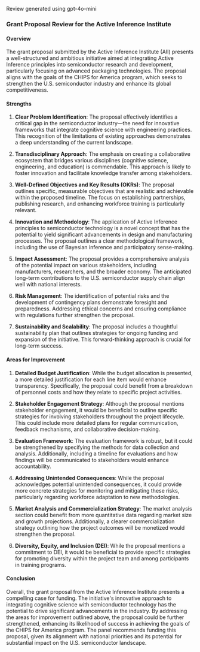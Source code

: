 Review generated using gpt-4o-mini

### Grant Proposal Review for the Active Inference Institute

#### Overview
The grant proposal submitted by the Active Inference Institute (AII) presents a well-structured and ambitious initiative aimed at integrating Active Inference principles into semiconductor research and development, particularly focusing on advanced packaging technologies. The proposal aligns with the goals of the CHIPS for America program, which seeks to strengthen the U.S. semiconductor industry and enhance its global competitiveness.

#### Strengths

1. **Clear Problem Identification**: The proposal effectively identifies a critical gap in the semiconductor industry—the need for innovative frameworks that integrate cognitive science with engineering practices. This recognition of the limitations of existing approaches demonstrates a deep understanding of the current landscape.

2. **Transdisciplinary Approach**: The emphasis on creating a collaborative ecosystem that bridges various disciplines (cognitive science, engineering, and education) is commendable. This approach is likely to foster innovation and facilitate knowledge transfer among stakeholders.

3. **Well-Defined Objectives and Key Results (OKRs)**: The proposal outlines specific, measurable objectives that are realistic and achievable within the proposed timeline. The focus on establishing partnerships, publishing research, and enhancing workforce training is particularly relevant.

4. **Innovation and Methodology**: The application of Active Inference principles to semiconductor technology is a novel concept that has the potential to yield significant advancements in design and manufacturing processes. The proposal outlines a clear methodological framework, including the use of Bayesian inference and participatory sense-making.

5. **Impact Assessment**: The proposal provides a comprehensive analysis of the potential impact on various stakeholders, including manufacturers, researchers, and the broader economy. The anticipated long-term contributions to the U.S. semiconductor supply chain align well with national interests.

6. **Risk Management**: The identification of potential risks and the development of contingency plans demonstrate foresight and preparedness. Addressing ethical concerns and ensuring compliance with regulations further strengthen the proposal.

7. **Sustainability and Scalability**: The proposal includes a thoughtful sustainability plan that outlines strategies for ongoing funding and expansion of the initiative. This forward-thinking approach is crucial for long-term success.

#### Areas for Improvement

1. **Detailed Budget Justification**: While the budget allocation is presented, a more detailed justification for each line item would enhance transparency. Specifically, the proposal could benefit from a breakdown of personnel costs and how they relate to specific project activities.

2. **Stakeholder Engagement Strategy**: Although the proposal mentions stakeholder engagement, it would be beneficial to outline specific strategies for involving stakeholders throughout the project lifecycle. This could include more detailed plans for regular communication, feedback mechanisms, and collaborative decision-making.

3. **Evaluation Framework**: The evaluation framework is robust, but it could be strengthened by specifying the methods for data collection and analysis. Additionally, including a timeline for evaluations and how findings will be communicated to stakeholders would enhance accountability.

4. **Addressing Unintended Consequences**: While the proposal acknowledges potential unintended consequences, it could provide more concrete strategies for monitoring and mitigating these risks, particularly regarding workforce adaptation to new methodologies.

5. **Market Analysis and Commercialization Strategy**: The market analysis section could benefit from more quantitative data regarding market size and growth projections. Additionally, a clearer commercialization strategy outlining how the project outcomes will be monetized would strengthen the proposal.

6. **Diversity, Equity, and Inclusion (DEI)**: While the proposal mentions a commitment to DEI, it would be beneficial to provide specific strategies for promoting diversity within the project team and among participants in training programs.

#### Conclusion
Overall, the grant proposal from the Active Inference Institute presents a compelling case for funding. The initiative's innovative approach to integrating cognitive science with semiconductor technology has the potential to drive significant advancements in the industry. By addressing the areas for improvement outlined above, the proposal could be further strengthened, enhancing its likelihood of success in achieving the goals of the CHIPS for America program. The panel recommends funding this proposal, given its alignment with national priorities and its potential for substantial impact on the U.S. semiconductor landscape.